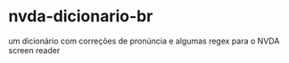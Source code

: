 # nvda-dicionario-br
um dicionário com correções de pronúncia e algumas regex  para o NVDA screen reader
